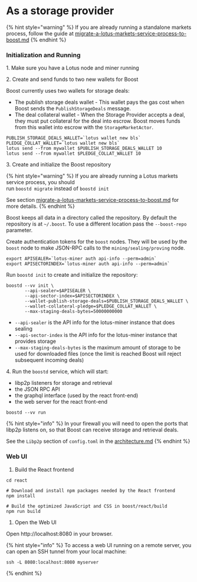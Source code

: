 # As a storage provider

{% hint style="warning" %}
If you are already running a standalone markets process, follow the guide at [migrate-a-lotus-markets-service-process-to-boost.md](../upgrade-from-lotus-to-boost/migrate-a-lotus-markets-service-process-to-boost.md "mention")
{% endhint %}

### Initialization and Running

1\. Make sure you have a Lotus node and miner running

2\. Create and send funds to two new wallets for Boost

Boost currently uses two wallets for storage deals:

* The publish storage deals wallet - This wallet pays the gas cost when Boost sends the `PublishStorageDeals` message.
* The deal collateral wallet - When the Storage Provider accepts a deal, they must put collateral for the deal into escrow. Boost moves funds from this wallet into escrow with the `StorageMarketActor`.

```
PUBLISH_STORAGE_DEALS_WALLET=`lotus wallet new bls`
PLEDGE_COLLAT_WALLET=`lotus wallet new bls`
lotus send --from mywallet $PUBLISH_STORAGE_DEALS_WALLET 10
lotus send --from mywallet $PLEDGE_COLLAT_WALLET 10
```

3\. Create and initialize the Boost repository

{% hint style="warning" %}
If you are already running a Lotus markets service process, you should\
run `boostd migrate` instead of `boostd init`

See section [migrate-a-lotus-markets-service-process-to-boost.md](../upgrade-from-lotus-to-boost/migrate-a-lotus-markets-service-process-to-boost.md "mention") for more details.
{% endhint %}

Boost keeps all data in a directory called the repository. By default the repository is at `~/.boost`. To use a different location pass the `--boost-repo` parameter.

Create authentication tokens for the `boost` nodes. They will be used by the `boost` node to make JSON-RPC calls to the `mining/sealing/proving` node.

```
export APISEALER=`lotus-miner auth api-info --perm=admin`
export APISECTORINDEX=`lotus-miner auth api-info --perm=admin`
```

Run `boostd init` to create and initialize the repository:

```
boostd --vv init \
       --api-sealer=$APISEALER \
       --api-sector-index=$APISECTORINDEX \
       --wallet-publish-storage-deals=$PUBLISH_STORAGE_DEALS_WALLET \
       --wallet-collateral-pledge=$PLEDGE_COLLAT_WALLET \
       --max-staging-deals-bytes=50000000000
```

* `--api-sealer` is the API info for the lotus-miner instance that does sealing
* `--api-sector-index` is the API info for the lotus-miner instance that provides storage
* `--max-staging-deals-bytes` is the maximum amount of storage to be used for downloaded files (once the limit is reached Boost will reject subsequent incoming deals)

4\. Run the `boostd` service, which will start:

* libp2p listeners for storage and retrieval
* the JSON RPC API
* the graphql interface (used by the react front-end)
* the web server for the react front-end

```
boostd --vv run
```

{% hint style="info" %}
In your firewall you will need to open the ports that libp2p listens on, so that Boost can receive storage and retrieval deals.

See the `Libp2p` section of `config.toml` in the [architecture.md](../boost-architecture/architecture.md "mention")
{% endhint %}

### Web UI

1. Build the React frontend

```
cd react

# Download and install npm packages needed by the React frontend
npm install

# Build the optimized JavaScript and CSS in boost/react/build
npm run build
```

1. Open the Web UI

Open http://localhost:8080 in your browser.

{% hint style="info" %}
To access a web UI running on a remote server, you can open an SSH tunnel from your local machine:

```
ssh -L 8080:localhost:8080 myserver
```
{% endhint %}

##
